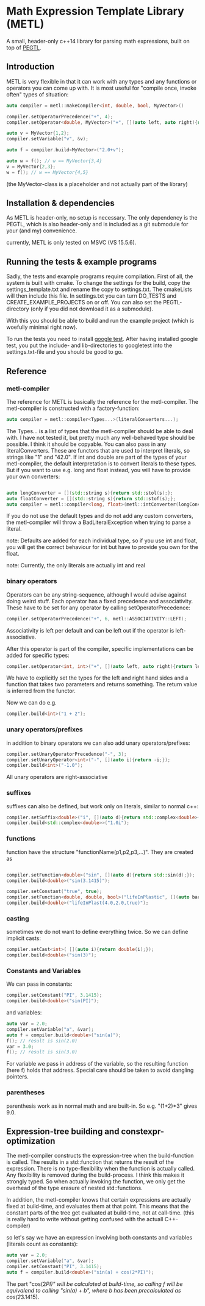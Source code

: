 # Math Expression Template Library (METL)

A small, header-only c++14 library for parsing math expressions, built on top of [PEGTL](https://github.com/taocpp/PEGTL).

## Introduction

METL is very flexible in that it can work with any types and any functions or operators you can come up with.
It is most useful for "compile once, invoke often" types of situation:


```c++
auto compiler = metl::makeCompiler<int, double, bool, MyVector>()

compiler.setOperatorPrecedence("+", 4);
compiler.setOperator<double, MyVector>("+", [](auto left, auto right){return left+right;});

auto v = MyVector{1,2};
compiler.setVariable("v", &v);

auto f = compiler.build<MyVector>("2.0+v");

auto w = f(); // w == MyVector{3,4}
v = MyVector{2,3};
w = f(); // w == MyVector{4,5}


```

(the MyVector-class is a placeholder and not actually part of the library)



## Installation & dependencies
As METL is header-only, no setup is necessary. 
The only dependency is the PEGTL, which is also header-only and is included as a git submodule for your (and my) convenience.

currently, METL is only tested on MSVC (VS 15.5.6).

## Running the tests & example programs
Sadly, the tests and example programs require compilation. 
First of all, the system is built with cmake. To change the settings for the build, copy the settings_template.txt 
and rename the copy to settings.txt. The cmakeLists will then include this file. In settings.txt you can 
turn DO_TESTS and CREATE_EXAMPLE_PROJECTS on or off. 
You can also set the PEGTL-directory (only if you did not download it as a submodule).

With this you should be able to build and run the example project (which is woefully minimal right now).

To run the tests you need to install [google test](https://github.com/google/googletest).
After having installed google test, you put the include- and lib-directories to googletest into the settings.txt-file and you should be good to go.

## Reference

### metl-compiler
The reference for METL is basically the reference for the metl-compiler.
The metl-compiler is constructed with a factory-function:
```c++
auto compiler = metl::compiler<Types...>(literalConverters...);
```

The Types... is a list of types that the metl-compiler should be able to deal with. 
I have not tested it, but pretty much any well-behaved type should be possible. I think it should be copyable.
You can also pass in any literalConverters. These are functors that are used to interpret literals, so strings like 
"1" and "42.0". If int and double are part of the types of your metl-compiler, the default interpretation is to convert literals to these types.
But if you want to use e.g. long and float instead, you will have to provide your own converters:
```c++

auto longConverter = [](std::string s){return std::stol(s);};
auto floatConverter = [](std::string s){return std::stof(s);};
auto compiler = metl::compiler<long, float>(metl::intConverter(longConverter), metl::realConverter(floatConverter));
```

If you do not use the default types and do not add any custom converters, the metl-compiler will throw a BadLiteralException
when trying to parse a literal. 

note: Defaults are added for each individual type, so if you use int and float, you will get the correct behaviour for int but have to provide you own for the float.

note: Currently, the only literals are actually int and real

### binary operators

Operators can be any string-sequence, although I would advise against doing weird stuff.
Each operator has a fixed precedence and associativity. These have to be set for any operator by calling setOperatorPrecedence:
```c++
compiler.setOperatorPrecedence("+", 6, metl::ASSOCIATIVITY::LEFT);
```
Associativity is left per default and can be left out if the operator is left-associative.

After this operator is part of the compiler, specific implementations can be added for specific types:
```c++
compiler.setOperator<int, int>("+", [](auto left, auto right){return left+right;});
```
We have to explicitly set the types for the left and right hand sides and a function that takes two parameters and returns something. 
The return value is inferred from the functor.

Now we can do e.g. 

```c++
compiler.build<int>("1 + 2"); 
```

### unary operators/prefixes

in addition to binary operators we can also add unary operators/prefixes:
```c++
compiler.setUnaryOperatorPrecedence("-", 3);
compiler.setUnaryOperator<int>("-", [](auto i){return -i;});
compiler.build<int>("-1.0");
```
All unary operators are right-associative

### suffixes

suffixes can also be defined, but work only on literals, similar to normal c++:
```c++
compiler.setSuffix<double>("i", [](auto d){return std::complex<double>(d);});
compiler.build<std::complex<double>>("1.0i");
```

### functions
function have the structure "functionName(p1,p2,p3,...)". They are created as

```c++

compiler.setFunction<double>("sin", [](auto d){return std::sin(d);});
compiler.build<double>("sin(3.1415)");

compiler.setConstant("true", true);
compiler.setFunction<double, double, bool>("lifeInPlastic", [](auto barbie, auto ken, auto car){ return car ? barbie+ken : barbie-ken;});
compiler.build<double>("lifeInPlast(4.0,2.0,true)");
```

### casting
sometimes we do not want to define everything twice. So we can define implicit casts:
```c++
compiler.setCast<int>( [](auto i){return double(i);});
compiler.build<double>("sin(3)");
```

### Constants and Variables

We can pass in constants:
```c++
compiler.setConstant("PI", 3.1415);
compiler.build<double>("sin(PI)");
```
and variables:
```c++
auto var = 2.0;
compiler.setVariable("a", &var);
auto f = compiler.build<double>("sin(a)");
f(); // result is sin(2.0)
var = 3.0;
f(); // result is sin(3.0)
```
For variable we pass in address of the variable, so the resulting function (here f) holds that address. 
Special care should be taken to avoid dangling pointers.

### parentheses
parenthesis work as in normal math and are built-in. So e.g. "(1+2)*3" gives 9.0.

## Expression-tree building and constexpr-optimization

The metl-compiler constructs the expression-tree when the build-function is called. The results in a std::function that returns the result of the expression.
There is no type-flexibility when the function is actually called. Any flexibility is removed during the build-process. I think this makes it strongly typed.
So when actually invoking the function, we only get the overhead of the type erasure of nested std::functions.

In addition, the metl-compiler knows that certain expressions are actually fixed at build-time, and evaluates them at that point.
This means that the constant parts of the tree get evaluated at build-time, not at call-time. (this is really hard to write without getting confused with the actuall C++-compiler)

so let's say we have an expression involving both constants and variables (literals count as constants):
```c++
auto var = 2.0;
compiler.setVariable("a", &var);
compiler.setConstant("PI", 3.1415);
auto f = compiler.build<double>("sin(a) + cos(2*PI)");
```

The part "cos(2*PI)" will be calculated at build-time, so calling f will be equivalend to calling
"sin(a) + b", where b has been precalculated as cos(2*3.1415).

